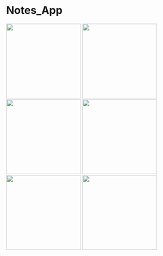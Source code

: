 # Notes_App


<img src="https://user-images.githubusercontent.com/121868653/227732559-6ffb8456-dba1-4e3e-98b0-e48c2b1c0c1e.jpg" width="200px">
<img src="https://user-images.githubusercontent.com/121868653/227732636-2da6899a-316a-46e7-bdd8-d57980954373.jpg" width="200px">
<img src="https://user-images.githubusercontent.com/121868653/227732670-495bcbc1-b8ea-4972-ae53-d429b5f2b149.jpg" width="200px">
<img src="https://user-images.githubusercontent.com/121868653/227732890-6fdf8ed8-47f0-4af1-927a-9cf61781b6ee.jpg" width="200px">
<img src="https://user-images.githubusercontent.com/121868653/227732710-6ab64b82-1c00-444c-8433-02c3bd7f99e6.jpg" width="200px">
<img src="https://user-images.githubusercontent.com/121868653/227732735-af3be21b-7d4a-4d3f-b1a9-5fe01dfc9fc9.jpg" width="200px">


